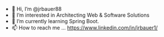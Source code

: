 - 👋 Hi, I’m @jrbauer88
- 👀 I’m interested in Architecting Web & Software Solutions
- 🌱 I’m currently learning Spring Boot.
- 📫 How to reach me ... https://www.linkedin.com/in/jrbauer1/

<!---
jrbauer88/jrbauer88 is a ✨ special ✨ repository because its `README.md` (this file) appears on your GitHub profile.
You can click the Preview link to take a look at your changes.
--->
